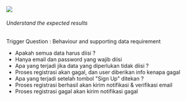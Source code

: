 <StandardTab choosen="usability" />

<div class="h-full overflow-y-auto m-4">
  <div class="flex flex-row space-x-5">
    <div class="flex-1">
      <img src="https://www.positronx.io/wp-content/uploads/2019/09/react-login-ui-6748-02.png" class="h-72" />
    </div>
    <div class="flex-1">
      <h6 v-click>Understand the expected results</h6>
      <span v-after class="text-xs">Trigger Question : Behaviour and supporting data requirement</span>
      <ul class="text-xs font-extralight mt-5">
        <li v-click>Apakah semua data harus diisi ?</li>
        <li class="!ml-8 font-semibold" v-click>Hanya email dan password yang wajib diisi</li>
        <li v-click>Apa yang terjadi jika data yang diperlukan tidak diisi ?</li>
        <li class="!ml-8 font-semibold" v-click>Proses registrasi akan gagal, dan user diberikan info kenapa gagal</li>
        <li v-click>Apa yang terjadi setelah tombol "Sign Up" ditekan ?</li>
        <li class="!ml-8 font-semibold" v-click>Proses registrasi berhasil akan kirim notifikasi & verifikasi email</li>
        <li class="!ml-8 font-semibold" v-click>Proses registrasi gagal akan kirim notifikasi gagal</li>
      </ul>
    </div>
  </div>
</div>

<!-- TIME : 05:00 -->